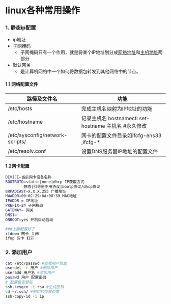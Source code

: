 # linux各种常用操作

### 1. 静态ip配置

* ip地址 
* 子网掩码
  * 子网掩码只有一个作用，就是将某个IP地址划分成[网络地址](https://baike.baidu.com/item/网络地址/9765459)和[主机地址](https://baike.baidu.com/item/主机地址/9765500)两部分
* 默认网关
  * 是计算机网络中一个如何将数据包转发到其他网络中的节点。

#### 1.1 网络配置文件

| 路径及文件名                    | 功能                                                 |
| ------------------------------- | ---------------------------------------------------- |
| /etc/hosts                      | 完成主机名映射为IP地址的功能                         |
| /etc/hostname                   | 记录主机名 hostnamectl set-hostname 主机名 #永久修改 |
| /etc/sysconfig/network-scripts/ | 网卡的配置文件目录如ifcfg-ens33      ,ifcfg-*        |
| /etc/resolv.conf                | 设置DNS服务器IP地址的配置文件                        |

#### 1.2网卡配置

```bash
DEVICE=当前网卡设备名称
BOOTROTO=static|none|dhcp IP获取方式
		静态|引导是不用协议|bootp协议/dhcp协议
BRPADCAST=X.X.X.255 广播地址
HWADDR=00:0C:29:6A:08:39 MAC地址
IPADDR = IP地址
PREFIX=24 子网掩码
GATEWAY= 网关
DNS1= 
ONBOOT=yes 开机自动启动

###上面配置好了
ifdown 网卡 关闭
ifup 网卡 打开
```

### 2. 添加用户

```bash
cat /etc/passwd #查看用户信息
userdel -r 用户 #删除用户
useradd 用户名 #添加用户
passwd 用户 配置密码
# 配置免密登陆
ssh-keygen -t rsa #生成密钥
cd ~/.ssh/ #密钥的存放位置
ssh-copy-id -i ip

```

